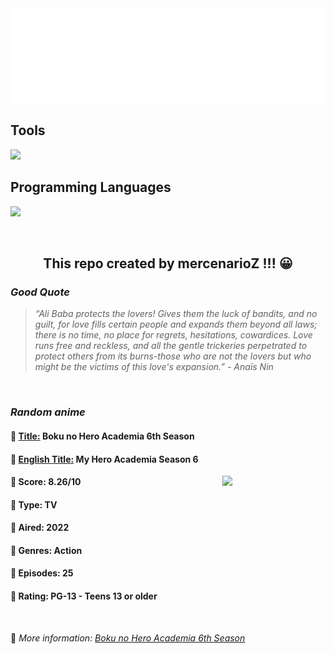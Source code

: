 
<img src="svg/nai.svg" />

<p>
  <h2>Tools</h2>
  <a href="https://skillicons.dev">
    <img src="https://skillicons.dev/icons?i=git,bash,vim,ubuntu,tensorflow,pytorch,docker,raspberrypi" />
  </a>

  <br />

  <h2>Programming Languages</h2>

  <a href="https://skillicons.dev">
    <img src="https://skillicons.dev/icons?i=python,c,cpp" />
  </a>
</p>

<br />

<h2 align="center">This repo created by mercenarioZ !!! 😀</h2>
<h3><i>Good Quote</i></h3>

<blockquote>
<i>
“Ali Baba protects the lovers! Gives them the luck of bandits, and no guilt, for love fills certain people and expands them beyond all laws; there is no time, no place for regrets, hesitations, cowardices. Love runs free and reckless, and all the gentle trickeries perpetrated to protect others from its burns-those who are not the lovers but who might be the victims of this love's expansion.” - Anaïs Nin
</i>
</blockquote>

<br />

<h3><i>Random anime</i></h3>

<h4>
  <strong>🥭 <u>Title:</u></strong> Boku no Hero Academia 6th Season
</h4>

<h4>🌿 <u>English Title:</u> My Hero Academia Season 6</h4>

<img align="right" width="165" src=https://cdn.myanimelist.net/images/anime/1483/126005.jpg />

<h4>🌱 Score: 8.26/10</h4>

<h4>🌲 Type: TV</h4>

<h4>🌴 Aired: 2022</h4>

<h4>🌵 Genres: Action</h4>

<h4>🥑 Episodes: 25</h4>

<h4>🍏 Rating: PG-13 - Teens 13 or older</h4>

<br />

🍂 *More information: [Boku no Hero Academia 6th Season](https://myanimelist.net/anime/49918/Boku_no_Hero_Academia_6th_Season)*
    